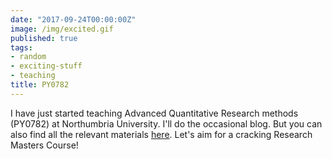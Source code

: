 ```yaml
---
date: "2017-09-24T00:00:00Z"
image: /img/excited.gif
published: true
tags:
- random
- exciting-stuff
- teaching
title: PY0782
---
```


I have just started teaching Advanced Quantitative Research methods (PY0782) at Northumbria University. I'll do the occasional blog. But you can also find all the relevant materials [here](https://tvpollet.github.io/PY0782/). Let's aim for a cracking Research Masters Course! 

